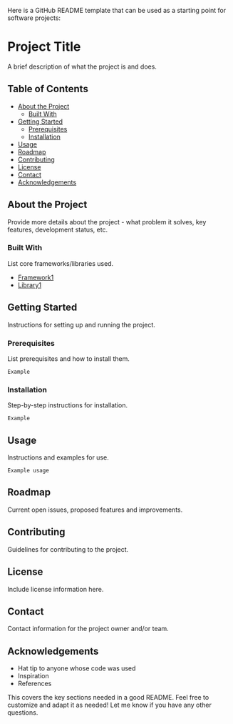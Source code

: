 Here is a GitHub README template that can be used as a starting point for software projects:

# Project Title

A brief description of what the project is and does. 

## Table of Contents

- [About the Project](#about-the-project)
  - [Built With](#built-with)
- [Getting Started](#getting-started)
  - [Prerequisites](#prerequisites)
  - [Installation](#installation)
- [Usage](#usage)
- [Roadmap](#roadmap)
- [Contributing](#contributing)
- [License](#license)
- [Contact](#contact)
- [Acknowledgements](#acknowledgements)

## About the Project
 
Provide more details about the project - what problem it solves, key features, development status, etc.

### Built With

List core frameworks/libraries used.

- [Framework1](https://example.com)
- [Library1](https://example.com)

## Getting Started

Instructions for setting up and running the project.

### Prerequisites

List prerequisites and how to install them.

```
Example
```

### Installation

Step-by-step instructions for installation. 

```
Example
```

## Usage

Instructions and examples for use.

```
Example usage
```

## Roadmap

Current open issues, proposed features and improvements.

## Contributing

Guidelines for contributing to the project.

## License

Include license information here.

## Contact

Contact information for the project owner and/or team.

## Acknowledgements

- Hat tip to anyone whose code was used
- Inspiration
- References

This covers the key sections needed in a good README. Feel free to customize and adapt it as needed! Let me know if you have any other questions.